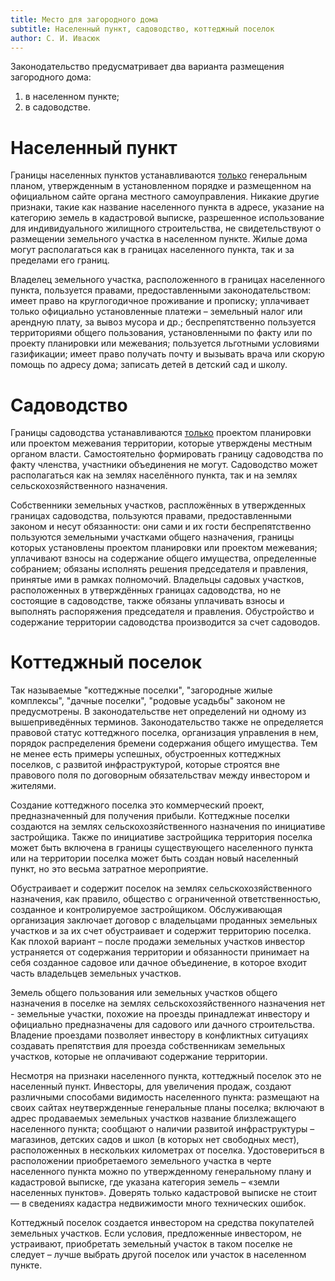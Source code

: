 ```yaml
---
title: Место для загородного дома
subtitle: Населенный пункт, садоводство, коттеджный поселок
author: С. И. Ивасюк
---
```


Законодательство предусматривает два варианта размещения загородного дома:

1) в населенном пункте;
2) в садоводстве.

# Населенный пункт

Границы населенных пунктов устанавливаются <u>только</u> генеральным планом, утвержденным в установленном порядке и размещенном на официальном сайте органа местного самоуправления. Никакие другие признаки, такие как название населенного пункта в адресе, указание на категорию земель в кадастровой выписке, разрешенное использование для индивидуального жилищного строительства, не свидетельствуют о размещении земельного участка в населенном пункте. Жилые дома могут располагаться как в границах населенного пункта, так и за пределами его границ.

Владелец земельного участка, расположенного в границах населенного пункта, пользуется правами, предоставленными законодательством: имеет право на круглогодичное проживание и прописку; уплачивает только официально установленные платежи – земельный налог или арендную плату, за вывоз мусора и др.; беспрепятственно пользуется территориями общего пользования, установленными по факту или по проекту планировки или межевания; пользуется льготными условиями газификации; имеет право получать почту и вызывать врача или скорую помощь по адресу дома; записать детей в детский сад и школу.

# Садоводство

Границы садоводства устанавливаются <u>только</u> проектом планировки или проектом межевания территории, которые утверждены местным органом власти. Самостоятельно формировать границу садоводства по факту членства, участники объединения не могут. Садоводство может располагаться как на землях населённого пункта, так и на землях сельскохозяйственного назначения. 

Собственники земельных участков, распложённых в утвержденных границах садоводства, пользуются правами, предоставленными законом и несут обязанности: они сами и их гости беспрепятственно пользуются земельными участками общего назначения, границы которых установлены проектом планировки или проектом межевания; уплачивают  взносы на содержание общего имущества, определенные собранием; обязаны исполнять решения председателя и правления, принятые ими в рамках полномочий. Владельцы садовых участков, расположенных в утверждённых границах садоводства, но не состоящие в садоводстве, также обязаны уплачивать взносы и выполнять распоряжения председателя и правления. Обустройство и содержание территории садоводства производится за счет садоводов. 

# Коттеджный поселок

Так называемые "коттеджные поселки", "загородные жилые комплексы", "дачные поселки", "родовые усадьбы" законом не предусмотрены. В законодательстве нет определений ни одному из вышеприведённых терминов. Законодательство также не определяется правовой статус коттеджного поселка, организация управления в нем, порядок распределения бремени содержания общего имущества. Тем не менее есть примеры успешных, обустроенных коттеджных поселков, с развитой инфраструктурой, которые строятся вне правового поля по договорным обязательстваv между инвестором и жителями.

Создание коттеджного поселка это коммерческий проект, предназначенный для получения прибыли. Коттеджные поселки создаются на землях сельскохозяйственного назначения по инициативе застройщика. Также по инициативе застройщика территория поселка может быть включена в границы существующего населенного пункта или на территории поселка может быть создан новый населенный пункт, но это весьма затратное мероприятие. 

Обустраивает и содержит поселок на землях сельскохозяйственного назначения, как правило, общество с ограниченной ответственностью, созданное и контролируемое застройщиком. Обслуживающая организация заключает договор с владельцами проданных земельных участков и за их счет обустраивает и содержит территорию поселка. Как плохой вариант – после продажи земельных участков инвестор устраняется от содержания территории и обязанности принимает на себя созданное садовое или дачное объединение, в которое входит часть владельцев земельных участков.

Земель общего пользования или земельных участков общего назначения в поселке на землях сельскохозяйственного назначения нет -  земельные участки, похожие на проезды принадлежат инвестору и официально предназначены для садового или дачного строительства. Владение проездами позволяет инвестору в конфликтных ситуациях создавать препятствия для проезда собственникам земельных участков, которые не оплачивают содержание территории.

Несмотря на признаки населенного пункта, коттеджный поселок это не населенный пункт. Инвесторы, для увеличения продаж, создают различными способами видимость населенного пункта: размещают на своих сайтах неутвержденные генеральные планы поселка; включают в адрес продаваемых земельных участков название близлежащего населенного пункта; сообщают о наличии развитой инфраструктуры – магазинов, детских садов и школ (в которых нет свободных мест), расположенных в нескольких километрах от поселка. Удостовериться в расположении приобретаемого земельного участка в черте населенного пункта можно по утвержденному генеральному плану и кадастровой выписке, где указана категория земель – «земли населенных пунктов». Доверять только кадастровой выписке не стоит — в сведениях кадастра недвижимости много технических ошибок.

Коттеджный поселок создается инвестором на средства покупателей земельных участков. Если условия, предложенные инвестором, не устраивают, приобретать земельный участок в таком поселке не следует – лучше выбрать другой поселок или участок в населенном пункте.

 
